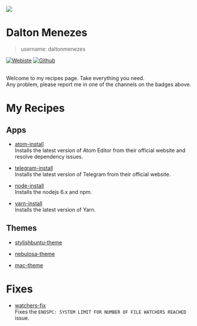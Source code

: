 <img src="https://avatars0.githubusercontent.com/u/1149845?v=3&s=160"/>

# Dalton Menezes
> username: daltonmenezes

[![Webiste](https://img.shields.io/badge/website--blue.svg)](https://daltonmenezes.github.io/)
[![Github](https://img.shields.io/badge/github--blue.svg)](https://www.github.com/daltonmenezes)

<br/>
Welcome to my recipes page. Take everything you need.<br/>
Any problem, please report me in one of the channels on the badges above.

<br/>

# My Recipes

## Apps
- [atom-install](https://github.com/uni-linux/recipes/tree/master/src/daltonmenezes/atom-install)<br/>
  Installs the latest version of Atom Editor from their official website and resolve dependency issues.

- [telegram-install](https://github.com/uni-linux/recipes/tree/master/src/daltonmenezes/telegram-install)<br/>
  Installs the latest version of Telegram from their official website.

- [node-install](https://github.com/uni-linux/recipes/tree/master/src/daltonmenezes/node-install)<br/>
  Installs the nodejs 6.x and npm.

- [yarn-install](https://github.com/uni-linux/recipes/tree/master/src/daltonmenezes/yarn-install)<br/>
  Installs the latest version of Yarn.

## Themes
- [stylishbuntu-theme](https://github.com/uni-linux/recipes/tree/master/src/daltonmenezes/stylishbuntu-theme)<br/>

- [nebulosa-theme](https://github.com/uni-linux/recipes/tree/master/src/daltonmenezes/nebulosa-theme)<br/>

- [mac-theme](https://github.com/uni-linux/recipes/tree/master/src/daltonmenezes/mac-theme)<br/>

# Fixes
- [watchers-fix](https://github.com/uni-linux/recipes/tree/master/src/daltonmenezes/watchers-fix)<br/>
  Fixes the `ENOSPC: SYSTEM LIMIT FOR NUMBER OF FILE WATCHERS REACHED` issue.